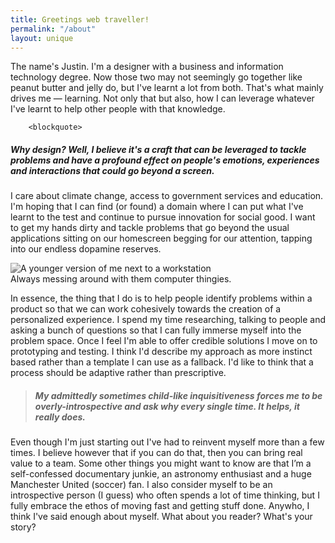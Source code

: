 ```yaml
---
title: Greetings web traveller!
permalink: "/about"
layout: unique
---
```

<article >
        <p>
        <script language="JavaScript"> 
                        var myDate = new Date(); 
                          
                        /* hour is before noon */
                        if ( myDate.getHours() < 12 )  
                        { 
                            document.write("Top of the morning!"); 
                        } 
                        else  /* Hour is from noon to 5pm (actually to 5:59 pm) */
                        if ( myDate.getHours() >= 12 && myDate.getHours() <= 17 ) 
                        { 
                            document.write("Good afternoon!"); 
                        } 
                        else  /* the hour is after 5pm, so it is between 6pm and midnight */
                        if ( myDate.getHours() > 17 && myDate.getHours() <= 24 ) 
                        { 
                            document.write("Evening!"); 
                        } 
                        else  /* the hour is not between 0 and 24, so something is wrong */
                        { 
                            document.write("Hey!"); 
                        } 
                        </script> The name's Justin. I'm a designer with a business and information technology degree. Now those two may not seemingly go together like peanut butter and jelly do, but I've learnt a lot from both. That's what mainly drives me — learning. Not only that but also, how I can leverage whatever I've learnt to help other people with that knowledge. 
                        </p>

        <blockquote>

<h5>
     Why design? Well, I believe it's a craft that can be leveraged to tackle problems and have a profound effect on people's emotions, experiences and interactions that could go beyond a screen. 
</h5>
</blockquote>
 
<p>I care about climate change, access to government services and education. I'm hoping that I can find (or found) a domain where I can put what I've learnt to the test and continue to pursue innovation for social good. I want to get my hands dirty and tackle problems that go beyond the usual applications sitting on our homescreen begging for our attention, tapping into our endless dopamine reserves.
</p>
<img src="../img/Baby_Justin.jpg" alt="A younger version of me next to a workstation" 
        style="-webkit-filter: grayscale(100%); /* Chrome, Safari, Opera */
    filter: grayscale(100%);" >

<div class="col-lg-12">
    <figcaption>Always messing around with them computer thingies.</figcaption>
</div>

 <p>In essence, the thing that I do is to help people identify problems within a product so that we can work cohesively towards the creation of a personalized experience. I spend my time researching, talking to people and asking a bunch of questions so that I can fully immerse myself into the problem space. Once I feel I'm able to offer credible solutions I move on to prototyping and testing. I think I'd describe my approach as more instinct based rather than a template I can use as a fallback. I'd like to think that a process should be adaptive rather than prescriptive.
</p>
<blockquote>
    <h5>
        My admittedly sometimes child-like inquisitiveness forces me to be overly-introspective and ask why every single time. It helps, it really does.
    </h5>
     
</blockquote>
         

<p>Even though I'm just starting out I've had to reinvent myself more than a few times. I believe however that if you can do that, then you can bring real value to a team. Some other things you might want to know are that I’m a self-confessed documentary junkie, an astronomy enthusiast and a huge Manchester United (soccer) fan. I also consider myself to be an introspective person (I guess) who often spends a lot of time thinking, but I fully embrace the ethos of moving fast and getting stuff done. Anywho, I think I've said enough about myself. What about you reader? What's your story? 
<br>
</p>

<br>
<br>

</article>

